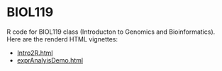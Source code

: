 # BIOL119
R code for BIOL119 class (Introducton to Genomics and Bioinformatics). Here are the renderd HTML vignettes:

+ [Intro2R.html](http://girke.bioinformatics.ucr.edu/BIOL119-2025/Intro2R.html)
+ [exprAnalyisDemo.html](http://girke.bioinformatics.ucr.edu/BIOL119-2025/exprAnalyisDemo.html)

